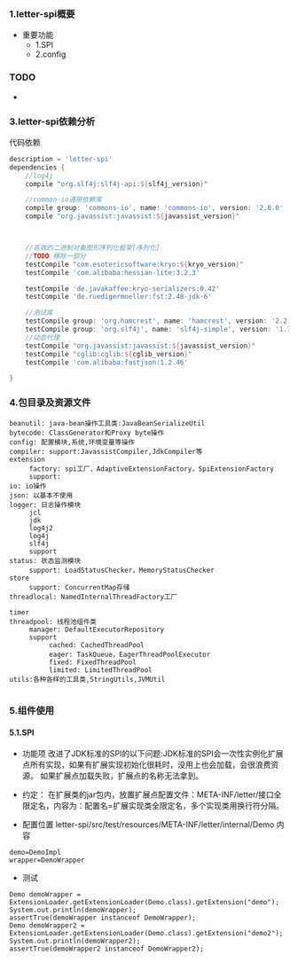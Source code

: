 ### 1.letter-spi概要
* 重要功能
    * 1.SPI
    * 2.config
    
### TODO
* 

### 3.letter-spi依赖分析

代码依赖
``` gradle
description = 'letter-spi'
dependencies {
    //log4j
    compile "org.slf4j:slf4j-api:${slf4j_version}"

    //common-io通用依赖库
    compile group: 'commons-io', name: 'commons-io', version: '2.8.0'
    compile "org.javassist:javassist:${javassist_version}"



    //高效的二进制对象图形序列化框架[序列化]
    //TODO 移除一部分
    testCompile "com.esotericsoftware:kryo:${kryo_version}"
    testCompile 'com.alibaba:hessian-lite:3.2.3'

    testCompile 'de.javakaffee:kryo-serializers:0.42'
    testCompile 'de.ruedigermoeller:fst:2.48-jdk-6'

    //测试库
    testCompile group: 'org.hamcrest', name: 'hamcrest', version: '2.2'
    testCompile group: 'org.slf4j', name: 'slf4j-simple', version: '1.7.25'
    //动态代理
    testCompile "org.javassist:javassist:${javassist_version}"
    testCompile "cglib:cglib:${cglib_version}"
    testCompile 'com.alibaba:fastjson:1.2.46'

}
```
### 4.包目录及资源文件
```      
beanutil: java-bean操作工具类:JavaBeanSerializeUtil
bytecode: ClassGenerator和Proxy byte操作
config: 配置模块,系统,环境变量等操作
compiler: support:JavassistCompiler,JdkCompiler等
extension
     factory: spi工厂，AdaptiveExtensionFactory，SpiExtensionFactory
     support: 
io: io操作
json: 以基本不使用
logger: 日志操作模块
     jcl
     jdk
     log4j2
     log4j
     slf4j
     support
status: 状态监测模块
     support: LoadStatusChecker，MemoryStatusChecker
store
     support: ConcurrentMap存储
threadlocal: NamedInternalThreadFactory工厂
    
timer
threadpool: 线程池组件类
     manager: DefaultExecutorRepository
     support
          cached: CachedThreadPool
          eager: TaskQueue，EagerThreadPoolExecutor
          fixed: FixedThreadPool
          limited: LimitedThreadPool
utils:各种各样的工具类,StringUtils,JVMUtil
    
```


### 5.组件使用
#### 5.1.SPI
* 功能项
改进了JDK标准的SPI的以下问题:JDK标准的SPI会一次性实例化扩展点所有实现，如果有扩展实现初始化很耗时，没用上也会加载，会很浪费资源。 
如果扩展点加载失败，扩展点的名称无法拿到。

* 约定： 
在扩展类的jar包内，放置扩展点配置文件：META-INF/letter/接口全限定名，内容为：配置名=扩展实现类全限定名，多个实现类用换行符分隔。

* 配置位置
letter-spi/src/test/resources/META-INF/letter/internal/Demo
内容
```
demo=DemoImpl
wrapper=DemoWrapper
```

* 测试
```
Demo demoWrapper = ExtensionLoader.getExtensionLoader(Demo.class).getExtension("demo");
System.out.println(demoWrapper);
assertTrue(demoWrapper instanceof DemoWrapper);
Demo demoWrapper2 = ExtensionLoader.getExtensionLoader(Demo.class).getExtension("demo2");
System.out.println(demoWrapper2);
assertTrue(demoWrapper2 instanceof DemoWrapper2);
```

